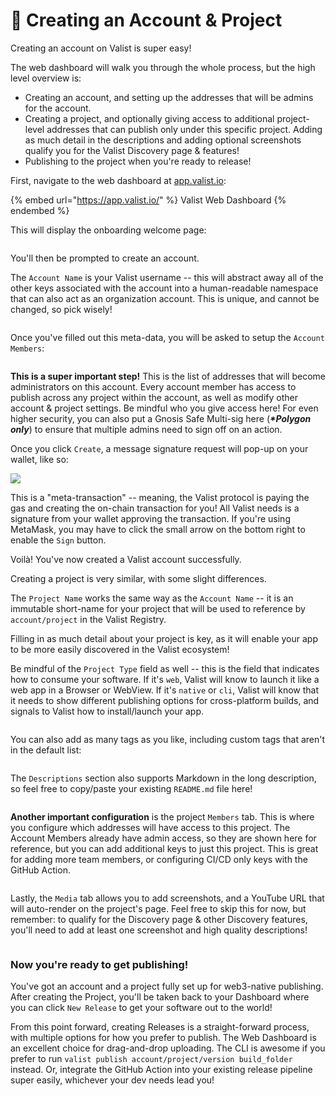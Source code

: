 # 🚀 Creating an Account & Project

Creating an account on Valist is super easy!

The web dashboard will walk you through the whole process, but the high level overview is:

* Creating an account, and setting up the addresses that will be admins for the account.
* Creating a project, and optionally giving access to additional project-level addresses that can publish only under this specific project. Adding as much detail in the descriptions and adding optional screenshots qualify you for the Valist Discovery page & features!
* Publishing to the project when you're ready to release!

First, navigate to the web dashboard at [app.valist.io](https://app.valist.io/):

{% embed url="https://app.valist.io/" %}
Valist Web Dashboard
{% endembed %}

This will display the onboarding welcome page:

<figure><img src="../.gitbook/assets/Screenshot 2023-01-23 at 9.12.44 PM.png" alt=""><figcaption></figcaption></figure>

You'll then be prompted to create an account.

The `Account Name` is your Valist username -- this will abstract away all of the other keys associated with the account into a human-readable namespace that can also act as an organization account. This is unique, and cannot be changed, so pick wisely!

<figure><img src="../.gitbook/assets/Screenshot 2023-01-23 at 9.16.06 PM (1).png" alt=""><figcaption></figcaption></figure>

Once you've filled out this meta-data, you will be asked to setup the `Account Members`:

<figure><img src="../.gitbook/assets/Screenshot 2023-01-23 at 9.16.39 PM (1).png" alt=""><figcaption></figcaption></figure>

**This is a super important step!** This is the list of addresses that will become administrators on this account. Every account member has access to publish across any project within the account, as well as modify other account & project settings. Be mindful who you give access here! For even higher security, you can also put a Gnosis Safe Multi-sig here (_**\*Polygon only**_) to ensure that multiple admins need to sign off on an action.

Once you click `Create`, a message signature request will pop-up on your wallet, like so:

![](<../.gitbook/assets/Screenshot 2023-01-23 at 9.17.18 PM.png>)

This is a "meta-transaction" -- meaning, the Valist protocol is paying the gas and creating the on-chain transaction for you! All Valist needs is a signature from your wallet approving the transaction. If you're using MetaMask, you may have to click the small arrow on the bottom right to enable the `Sign` button.

Voilà! You've now created a Valist account successfully.

Creating a project is very similar, with some slight differences.

The `Project Name` works the same way as the `Account Name` -- it is an immutable short-name for your project that will be used to reference by `account/project` in the Valist Registry.

Filling in as much detail about your project is key, as it will enable your app to be more easily discovered in the Valist ecosystem!

Be mindful of the `Project Type` field as well -- this is the field that indicates how to consume your software. If it's `web`, Valist will know to launch it like a web app in a Browser or WebView. If it's `native` or `cli`, Valist will know that it needs to show different publishing options for cross-platform builds, and signals to Valist how to install/launch your app.

<figure><img src="../.gitbook/assets/Screenshot 2023-01-23 at 9.20.45 PM (1).png" alt=""><figcaption></figcaption></figure>

You can also add as many tags as you like, including custom tags that aren't in the default list:

<figure><img src="../.gitbook/assets/image (36).png" alt=""><figcaption></figcaption></figure>

The `Descriptions` section also supports Markdown in the long description, so feel free to copy/paste your existing `README.md` file here!

<figure><img src="../.gitbook/assets/Screenshot 2023-01-23 at 9.21.02 PM (1).png" alt=""><figcaption></figcaption></figure>

**Another important configuration** is the project `Members` tab. This is where you configure which addresses will have access to this project. The Account Members already have admin access, so they are shown here for reference, but you can add additional keys to just this project. This is great for adding more team members, or configuring CI/CD only keys with the GitHub Action.

<figure><img src="../.gitbook/assets/Screenshot 2023-01-23 at 9.21.13 PM (1).png" alt=""><figcaption></figcaption></figure>

Lastly, the `Media` tab allows you to add screenshots, and a YouTube URL that will auto-render on the project's page. Feel free to skip this for now, but remember: to qualify for the Discovery page & other Discovery features, you'll need to add at least one screenshot and high quality descriptions!

<figure><img src="../.gitbook/assets/Screenshot 2023-01-23 at 9.21.57 PM.png" alt=""><figcaption></figcaption></figure>

### Now you're ready to get publishing!

You've got an account and a project fully set up for web3-native publishing. After creating the Project, you'll be taken back to your Dashboard where you can click `New Release` to get your software out to the world!

From this point forward, creating Releases is a straight-forward process, with multiple options for how you prefer to publish. The Web Dashboard is an excellent choice for drag-and-drop uploading. The CLI is awesome if you prefer to run `valist publish account/project/version build_folder` instead. Or, integrate the GitHub Action into your existing release pipeline super easily, whichever your dev needs lead you!
